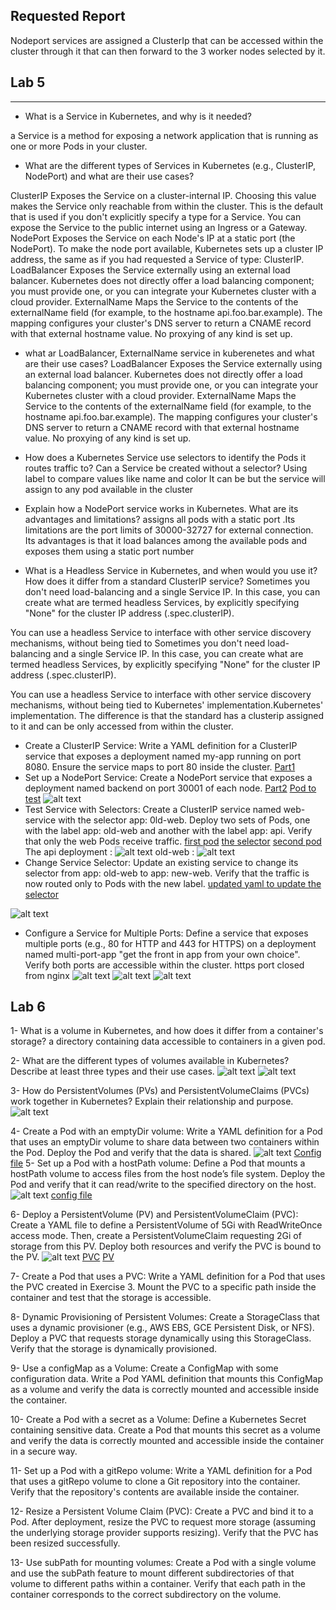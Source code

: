 ## Requested Report 
Nodeport services are assigned a ClusterIp that can be accessed within the cluster through it that can then forward to the 3 worker nodes selected by it.

## Lab 5
----------------------
- What is a Service in Kubernetes, and why is it needed?

a Service is a method for exposing a network application that is running as one or more Pods in your cluster.


- What are the different types of Services in Kubernetes (e.g., ClusterIP, NodePort) and what are their use cases?

ClusterIP
    Exposes the Service on a cluster-internal IP. Choosing this value makes the Service only reachable from within the cluster. This is the default that is used if you don't explicitly specify a type for a Service. You can expose the Service to the public internet using an Ingress or a Gateway.
NodePort
    Exposes the Service on each Node's IP at a static port (the NodePort). To make the node port available, Kubernetes sets up a cluster IP address, the same as if you had requested a Service of type: ClusterIP.
LoadBalancer
    Exposes the Service externally using an external load balancer. Kubernetes does not directly offer a load balancing component; you must provide one, or you can integrate your Kubernetes cluster with a cloud provider.
ExternalName
    Maps the Service to the contents of the externalName field (for example, to the hostname api.foo.bar.example). The mapping configures your cluster's DNS server to return a CNAME record with that external hostname value. No proxying of any kind is set up.

- what ar LoadBalancer, ExternalName service in kuberenetes and what are their use cases?
LoadBalancer
    Exposes the Service externally using an external load balancer. Kubernetes does not directly offer a load balancing component; you must provide one, or you can integrate your Kubernetes cluster with a cloud provider.
ExternalName
    Maps the Service to the contents of the externalName field (for example, to the hostname api.foo.bar.example). The mapping configures your cluster's DNS server to return a CNAME record with that external hostname value. No proxying of any kind is set up.

- How does a Kubernetes Service use selectors to identify the Pods it routes traffic to? Can a Service be created without a selector?
Using label to compare values like name and color
It can be but the service will assign to any pod available in the cluster
- Explain how a NodePort service works in Kubernetes. What are its advantages and limitations?
assigns all pods with a static port .Its limitations are the port limits of 30000-32727 for external connection.
Its advantages is that it load balances among the available pods and exposes them using a static port number 


- What is a Headless Service in Kubernetes, and when would you use it? How does it differ from a standard ClusterIP service?
Sometimes you don't need load-balancing and a single Service IP. In this case, you can create what are termed headless Services, by explicitly specifying "None" for the cluster IP address (.spec.clusterIP).

You can use a headless Service to interface with other service discovery mechanisms, without being tied to Sometimes you don't need load-balancing and a single Service IP. In this case, you can create what are termed headless Services, by explicitly specifying "None" for the cluster IP address (.spec.clusterIP).

You can use a headless Service to interface with other service discovery mechanisms, without being tied to Kubernetes' implementation.Kubernetes' implementation.
The difference is that the standard has a clusterip assigned to it and can be only accessed from within the cluster.


- Create a ClusterIP Service:
	Write a YAML definition for a ClusterIP service that exposes a deployment named my-app running on port 8080. Ensure the service maps to port 80 inside the cluster.
[Part1](p1.yaml)
- Set up a NodePort Service:
	Create a NodePort service that exposes a deployment named backend on port 30001 of each node. 
[Part2](p2.yaml)
[Pod to test](p2.1.yaml)
![alt text](image.png)
- Test Service with Selectors:
	Create a ClusterIP service named web-service with the selector app: 0ld-web. Deploy two sets of Pods, one with the label app: old-web and another with the label app: api. Verify that only the web Pods receive traffic.
    [first pod](p3.1.yaml) [the selector](p3.yaml) [second pod](3.2.yaml)
The api deployment : 
![alt text](image-1.png)
old-web : 
![alt text](image-2.png)
- Change Service Selector:
	Update an existing service to change its selector from app: old-web to app: new-web. Verify that the traffic is now routed only to Pods with the new label.
[updated yaml to update the selector](p3.4.yaml)

![alt text](image-3.png)
- Configure a Service for Multiple Ports:
	Define a service that exposes multiple ports (e.g., 80 for HTTP and 443 for HTTPS) on a deployment named multi-port-app "get the front in app from your own choice". Verify both ports are accessible within the cluster.
https port closed from nginx
![alt text](image-4.png)
![alt text](image-5.png)
![alt text](image-6.png)
## Lab 6
1- What is a volume in Kubernetes, and how does it differ from a container's storage?
 a directory containing data accessible to containers in a given pod.

2- What are the different types of volumes available in Kubernetes? Describe at least three types and their use cases.
![alt text](image-7.png)
![alt text](image-8.png)

3- How do PersistentVolumes (PVs) and PersistentVolumeClaims (PVCs) work together in Kubernetes? Explain their relationship and purpose.
![alt text](image-9.png)

4- Create a Pod with an emptyDir volume:
	Write a YAML definition for a Pod that uses an emptyDir volume to share data between two containers within the Pod. Deploy the Pod and verify that the data is shared.
![alt text](image-10.png)
[Config file](<lab 6/p1.yaml>)
5- Set up a Pod with a hostPath volume:
	Define a Pod that mounts a hostPath volume to access files from the host node’s file system. Deploy the Pod and verify that it can read/write to the specified directory on the host.
![alt text](image-12.png)
[config file](<lab 6/p2.yaml>)

6- Deploy a PersistentVolume (PV) and PersistentVolumeClaim (PVC):
	Create a YAML file to define a PersistentVolume of 5Gi with ReadWriteOnce access mode. Then, create a PersistentVolumeClaim requesting 2Gi of storage from this PV. Deploy both resources and verify the PVC is bound to the PV.
![alt text](image-13.png)
[PVC](<lab 6/p3.1.yaml>)
[PV](<lab 6/p3.2.yaml>)


7- Create a Pod that uses a PVC:
	Write a YAML definition for a Pod that uses the PVC created in Exercise 3. Mount the PVC to a specific path inside the container and test that the storage is accessible.

8- Dynamic Provisioning of Persistent Volumes:
	Create a StorageClass that uses a dynamic provisioner (e.g., AWS EBS, GCE Persistent Disk, or NFS). Deploy a PVC that requests storage dynamically using this StorageClass. Verify that the storage is dynamically provisioned.

9- Use a configMap as a Volume:
	Create a ConfigMap with some configuration data. Write a Pod YAML definition that mounts this ConfigMap as a volume and verify the data is correctly mounted and accessible inside the container.

10- Create a Pod with a secret as a Volume:
	Define a Kubernetes Secret containing sensitive data. Create a Pod that mounts this secret as a volume and verify the data is correctly mounted and accessible inside the container in a secure way.

11- Set up a Pod with a gitRepo volume:
	Write a YAML definition for a Pod that uses a gitRepo volume to clone a Git repository into the container. Verify that the repository's contents are available inside the container.

12- Resize a Persistent Volume Claim (PVC):
	Create a PVC and bind it to a Pod. After deployment, resize the PVC to request more storage (assuming the underlying storage provider supports resizing). Verify that the PVC has been resized successfully.

13- Use subPath for mounting volumes:
	Create a Pod with a single volume and use the subPath feature to mount different subdirectories of that volume to different paths within a container. Verify that each path in the container corresponds to the correct subdirectory on the volume.




